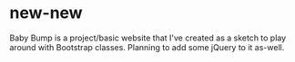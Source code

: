 # new-new

Baby Bump is a project/basic website that I've created as a sketch to play around with Bootstrap classes.
Planning to add some jQuery to it as-well.
